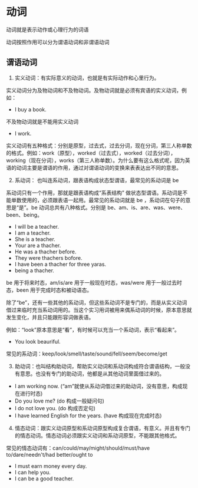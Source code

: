 # 动词

动词就是表示动作或心理行为的词语

动词按照作用可以分为谓语动词和非谓语动词

## 谓语动词

1. 实义动词：有实际意义的动词，也就是有实际动作和心里行为。

实义动词分为及物动词和不及物动词。及物动词就是必须有宾语的实义动词，例如：

- I buy a book.

不及物动词就是不能用实义动词

- I work.

实义动词有五种格式：分别是原型，过去式，过去分词，现在分词，第三人称单数的格式。例如：work（原型），worked（过去式），worked（过去分词），working（现在分词），works（第三人称单数）。为什么要有这么格式呢，因为英语的动词主要是谓语的作用，通过对谓语动词的变换来表表达出不同的意思。

2. 系动词： 也叫连系动词，跟表语构成状态型谓语，最常见的系动词是 be

系动词只有一个作用，那就是跟表语构成“系表结构” 做状态型谓语。系动词是不能单数使用的，必须跟表语一起用。最常见的系动词就是 be ，系动词在句子的意思是“是”。be 动词总共有八种格式。分别是 be、am、is、are、was、were、been、being。

- I will be a teacher.
- I am a teacher.
- She is a teacher.
- Your are a thacher.
- He was a thacher before.
- They were thachers bofore.
- I have been a thacher for three yaras.
- being a thacher.

be 用于将来时态，am/is/are 用于一般现在时态，was/were 用于一般过去时态，been 用于完成时态和被动语态。

除了“be”，还有一些其他的系动词，但这些系动词不是专门的，而是从实义动词借过来临时充当系动词用的。当这个实习用词被用来偶系动词的时候，原本意思就发生变化，并且只能跟形容词做表语。

例如：“look”原本意思是“看”，有时候可以充当一个系动词，表示“看起来”。

- You look beauriful.

常见的系动词：keep/look/smell/taste/sound/fell/seem/become/get

3. 助动词：也叫结构助动词，帮助实义动词和系动词构成符合谓语结构，一般没有意思。也没有专门的助动词，他都是从其他动词里面借过来的。

- I am working now. (“am”就使从系动词借过来的助动词，没有意思，构成现在进行时态)
- Do you love me? (do 构成一般疑问句)
- I do not love you. (do 构成否定句)
- I have learned English for the years. (have 构成现在完成时态)

4. 情态动词：跟实义动词原型和系动词原型构成复合谓语，有意义。并且有专门的情态动词。情态动词必须跟实义动词和系动词原型，不能跟其他格式。

常见的情态动词有：can/could/may/might/should/must/have to/dare/needn't/had better/ought to

- I must earn money every day.
- I can help you.
- I can be a good teacher.
